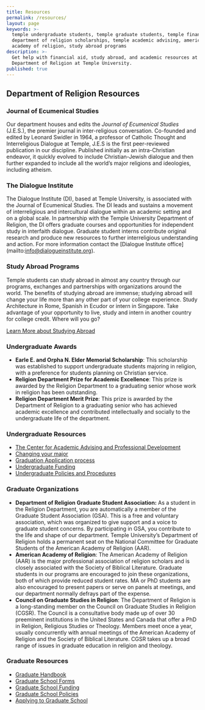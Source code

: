 ```yaml
---
title: Resources
permalink: /resources/
layout: page
keywords: >-
  temple undergraduate students, temple graduate students, temple financial aid,
  department of religion scholarships, temple academic advising, american
  academy of religion, study abroad programs
description: >-
  Get help with financial aid, study abroad, and academic resources at the
  Department of Religion at Temple University.
published: true
---
```

## Department of Religion Resources

### Journal of Ecumenical Studies
Our department houses and edits the _Journal of Ecumenical Studies_ (J.E.S.), the premier journal in inter-religious conversation. Co-founded and edited by Leonard Swidler in 1964, a professor of Catholic Thought and Interreligious Dialogue at Temple, J.E.S is the first peer-reviewed publication in our discipline. Published initially as an intra-Christian endeavor, it quickly evolved to include Christian-Jewish dialogue and then further expanded to include all the world’s major religions and ideologies, including atheism.  

### The Dialogue Institute
The Dialogue Institute (DI), based at Temple University, is associated with the Journal of Ecumenical Studies. The DI leads and sustains a movement of interreligious and intercultural dialogue within an academic setting and on a global scale. In partnership with the Temple University Department of Religion, the DI offers graduate courses and opportunities for independent study in interfaith dialogue. Graduate student interns contribute original research and produce new resources to further interreligious understanding and action. For more information contact the [Dialogue Institute office] (mailto:info@dialogueinstitute.org). 

### Study Abroad Programs
Temple students can study abroad in almost any country through our programs, exchanges and partnerships with organizations around the world. The benefits of studying abroad are immense; studying abroad will change your life more than any other part of your college experience. Study Architecture in Rome, Spanish in Ecudor or intern in Singapore. Take advantage of your opportunity to live, study and intern in another country for college credit. Where will you go? 

[Learn More about Studying Abroad](https://studyabroad.temple.edu/)

### Undergraduate Awards
- **Earle E. and Orpha N. Elder Memorial Scholarship**: This scholarship was established to support undergraduate students majoring in religion, with a preference for students planning on Christian service.
- **Religion Department Prize for Academic Excellence**: This prize is awarded by the Religion Department to a graduating senior whose work in religion has been outstanding.
- **Religion Department Merit Prize**: This prize is awarded by the Department of Religion to a graduating senior who has achieved academic excellence and contributed intellectually and socially to the undergraduate life of the department. 

### Undergraduate Resources
- [The Center for Academic Advising and Professional Development](https://liberalarts.temple.edu/advising)
- [Changing your major](http://www.temple.edu/studentaffairs/orientation/freshman-orientation/changing-your-major.asp)
- [Graduation Application process](http://www.temple.edu/registrar/students/graduation)
- [Undergraduate Funding](http://sfs.temple.edu/)
- [Undergraduate Policies and Procedures](http://bulletin.temple.edu/undergraduate/academic-policies/)

### Graduate Organizations
- **Department of Religion Graduate Student Association:** As a student in the Religion Department, you are automatically a member of the Graduate Student Association (GSA). This is a free and voluntary association, which was organized to give support and a voice to graduate student concerns. By participating in GSA, you contribute to the life and shape of our department. Temple University’s Department of Religion holds a permanent seat on the National Committee for Graduate Students of the American Academy of Religion (AAR).
- **American Academy of Religion**: The American Academy of Religion (AAR) is the major professional association of religion scholars and is closely associated with the Society of Biblical Literature. Graduate students in our programs are encouraged to join these organizations, both of which provide reduced student rates. MA or PhD students are also encouraged to present papers or serve on panels at meetings, and our department normally defrays part of the expense. 
- **Council on Graduate Studies in Religion**: The Department of Religion is a long-standing member on the Council on Graduate Studies in Religion (CGSR). The Council is a consultative body made up of over 30 preeminent institutions in the United States and Canada that offer a PhD in Religion, Religious Studies or Theology. Members meet once a year, usually concurrently with annual meetings of the American Academy of Religion and the Society of Biblical Literature. CGSR takes up a broad range of issues in graduate education in religion and theology. 

### Graduate Resources
- [Graduate Handbook](http://www.cla.temple.edu/africanamericanstudies/files/2017/04/AAAS-Grad-Handbook-Revised-2017-18-Final.pdf)
- [Graduate School Forms](http://www.temple.edu/grad/forms/index.htm)
- [Graduate School Funding](http://www.temple.edu/grad/finances/index.htm)
- [Graduate School Policies](http://www.temple.edu/grad/policies/index.htm)
- [Applying to Graduate School](http://www.temple.edu/grad/admissions/howtoapply.htm)
